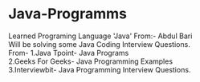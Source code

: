 # Java-Programms
<p>
Learned Programing Language 'Java' From:- Abdul Bari 
<head>
    <link rel="canonical" href="https://www.udemy.com/course/java-se-programming/?couponCode=LETSLEARNNOWPP">
</head>
<br>
Will be solving some Java Coding Interview Questions.
<br>
From- 1.Java Tpoint- Java Programs  
<head>
    <link rel="canonical" href="https://www.javatpoint.com/java-programs">
</head>
 <br>
2.Geeks For Geeks- Java Programming Examples 
<head>
    <link rel="canonical" href="https://www.geeksforgeeks.org/java-programming-examples/">
</head>
<br>
3.Interviewbit- Java Programming Interview Questions.
<head>
    <link rel="canonical" href="https://www.interviewbit.com/java-programming-interview-questions/">
</head>
<br>

</p>



